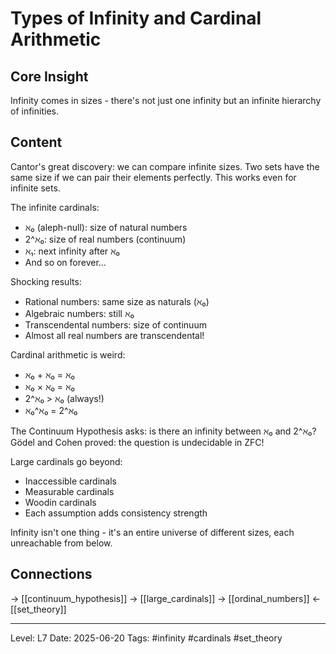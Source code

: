 # Types of Infinity and Cardinal Arithmetic

## Core Insight
Infinity comes in sizes - there's not just one infinity but an infinite hierarchy of infinities.

## Content
Cantor's great discovery: we can compare infinite sizes. Two sets have the same size if we can pair their elements perfectly. This works even for infinite sets.

The infinite cardinals:
- ℵ₀ (aleph-null): size of natural numbers
- 2^ℵ₀: size of real numbers (continuum)
- ℵ₁: next infinity after ℵ₀
- And so on forever...

Shocking results:
- Rational numbers: same size as naturals (ℵ₀)
- Algebraic numbers: still ℵ₀
- Transcendental numbers: size of continuum
- Almost all real numbers are transcendental!

Cardinal arithmetic is weird:
- ℵ₀ + ℵ₀ = ℵ₀
- ℵ₀ × ℵ₀ = ℵ₀
- 2^ℵ₀ > ℵ₀ (always!)
- ℵ₀^ℵ₀ = 2^ℵ₀

The Continuum Hypothesis asks: is there an infinity between ℵ₀ and 2^ℵ₀? Gödel and Cohen proved: the question is undecidable in ZFC!

Large cardinals go beyond:
- Inaccessible cardinals
- Measurable cardinals
- Woodin cardinals
- Each assumption adds consistency strength

Infinity isn't one thing - it's an entire universe of different sizes, each unreachable from below.

## Connections
→ [[continuum_hypothesis]]
→ [[large_cardinals]]
→ [[ordinal_numbers]]
← [[set_theory]]

---
Level: L7
Date: 2025-06-20
Tags: #infinity #cardinals #set_theory